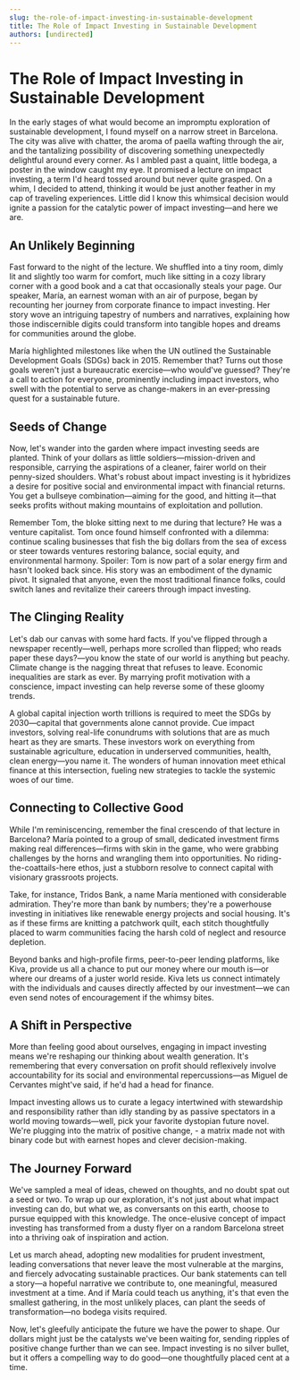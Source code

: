 ```yaml
---
slug: the-role-of-impact-investing-in-sustainable-development
title: The Role of Impact Investing in Sustainable Development
authors: [undirected]
---
```



# The Role of Impact Investing in Sustainable Development

In the early stages of what would become an impromptu exploration of sustainable development, I found myself on a narrow street in Barcelona. The city was alive with chatter, the aroma of paella wafting through the air, and the tantalizing possibility of discovering something unexpectedly delightful around every corner. As I ambled past a quaint, little bodega, a poster in the window caught my eye. It promised a lecture on impact investing, a term I'd heard tossed around but never quite grasped. On a whim, I decided to attend, thinking it would be just another feather in my cap of traveling experiences. Little did I know this whimsical decision would ignite a passion for the catalytic power of impact investing—and here we are.

## An Unlikely Beginning

Fast forward to the night of the lecture. We shuffled into a tiny room, dimly lit and slightly too warm for comfort, much like sitting in a cozy library corner with a good book and a cat that occasionally steals your page. Our speaker, María, an earnest woman with an air of purpose, began by recounting her journey from corporate finance to impact investing. Her story wove an intriguing tapestry of numbers and narratives, explaining how those indiscernible digits could transform into tangible hopes and dreams for communities around the globe.

María highlighted milestones like when the UN outlined the Sustainable Development Goals (SDGs) back in 2015. Remember that? Turns out those goals weren't just a bureaucratic exercise—who would've guessed? They're a call to action for everyone, prominently including impact investors, who swell with the potential to serve as change-makers in an ever-pressing quest for a sustainable future.

## Seeds of Change

Now, let's wander into the garden where impact investing seeds are planted. Think of your dollars as little soldiers—mission-driven and responsible, carrying the aspirations of a cleaner, fairer world on their penny-sized shoulders. What's robust about impact investing is it hybridizes a desire for positive social and environmental impact with financial returns. You get a bullseye combination—aiming for the good, and hitting it—that seeks profits without making mountains of exploitation and pollution.

Remember Tom, the bloke sitting next to me during that lecture? He was a venture capitalist. Tom once found himself confronted with a dilemma: continue scaling businesses that fish the big dollars from the sea of excess or steer towards ventures restoring balance, social equity, and environmental harmony. Spoiler: Tom is now part of a solar energy firm and hasn't looked back since. His story was an embodiment of the dynamic pivot. It signaled that anyone, even the most traditional finance folks, could switch lanes and revitalize their careers through impact investing.

## The Clinging Reality

Let's dab our canvas with some hard facts. If you've flipped through a newspaper recently—well, perhaps more scrolled than flipped; who reads paper these days?—you know the state of our world is anything but peachy. Climate change is the nagging threat that refuses to leave. Economic inequalities are stark as ever. By marrying profit motivation with a conscience, impact investing can help reverse some of these gloomy trends.

A global capital injection worth trillions is required to meet the SDGs by 2030—capital that governments alone cannot provide. Cue impact investors, solving real-life conundrums with solutions that are as much heart as they are smarts. These investors work on everything from sustainable agriculture, education in underserved communities, health, clean energy—you name it. The wonders of human innovation meet ethical finance at this intersection, fueling new strategies to tackle the systemic woes of our time.

## Connecting to Collective Good

While I'm reminiscencing, remember the final crescendo of that lecture in Barcelona? María pointed to a group of small, dedicated investment firms making real differences—firms with skin in the game, who were grabbing challenges by the horns and wrangling them into opportunities. No riding-the-coattails-here ethos, just a stubborn resolve to connect capital with visionary grassroots projects.

Take, for instance, Tridos Bank, a name María mentioned with considerable admiration. They're more than bank by numbers; they're a powerhouse investing in initiatives like renewable energy projects and social housing. It's as if these firms are knitting a patchwork quilt, each stitch thoughtfully placed to warm communities facing the harsh cold of neglect and resource depletion.

Beyond banks and high-profile firms, peer-to-peer lending platforms, like Kiva, provide us all a chance to put our money where our mouth is—or where our dreams of a juster world reside. Kiva lets us connect intimately with the individuals and causes directly affected by our investment—we can even send notes of encouragement if the whimsy bites.

## A Shift in Perspective

More than feeling good about ourselves, engaging in impact investing means we're reshaping our thinking about wealth generation. It's remembering that every conversation on profit should reflexively involve accountability for its social and environmental repercussions—as Miguel de Cervantes might've said, if he'd had a head for finance. 

Impact investing allows us to curate a legacy intertwined with stewardship and responsibility rather than idly standing by as passive spectators in a world moving towards—well, pick your favorite dystopian future novel. We're plugging into the matrix of positive change, - a matrix made not with binary code but with earnest hopes and clever decision-making.

## The Journey Forward

We've sampled a meal of ideas, chewed on thoughts, and no doubt spat out a seed or two. To wrap up our exploration, it's not just about what impact investing can do, but what we, as conversants on this earth, choose to pursue equipped with this knowledge. The once-elusive concept of impact investing has transformed from a dusty flyer on a random Barcelona street into a thriving oak of inspiration and action.

Let us march ahead, adopting new modalities for prudent investment, leading conversations that never leave the most vulnerable at the margins, and fiercely advocating sustainable practices. Our bank statements can tell a story—a hopeful narrative we contribute to, one meaningful, measured investment at a time. And if María could teach us anything, it's that even the smallest gathering, in the most unlikely places, can plant the seeds of transformation—no bodega visits required.

Now, let's gleefully anticipate the future we have the power to shape. Our dollars might just be the catalysts we've been waiting for, sending ripples of positive change further than we can see. Impact investing is no silver bullet, but it offers a compelling way to do good—one thoughtfully placed cent at a time.